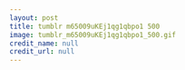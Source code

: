 ```yaml
---
layout: post
title: tumblr m65009uKEj1qg1qbpo1 500
image: tumblr_m65009uKEj1qg1qbpo1_500.gif
credit_name: null 
credit_url: null
---
```


